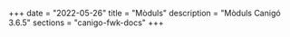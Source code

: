 +++
date        = "2022-05-26"
title       = "Mòduls"
description = "Mòduls Canigó 3.6.5"
sections    = "canigo-fwk-docs"
+++